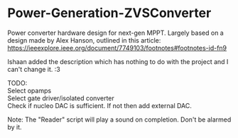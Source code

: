 # Power-Generation-ZVSConverter
Power converter hardware design for next-gen MPPT. 
Largely based on a design made by Alex Hanson, outlined in this article:
https://ieeexplore.ieee.org/document/7749103/footnotes#footnotes-id-fn9

Ishaan added the description which has nothing to do with the project and I can't change it. :3

TODO:  
  Select opamps  
  Select gate driver/isolated converter  
  Check if nucleo DAC is sufficient. If not then add external DAC.  
  

Note: The "Reader" script will play a sound on completion. Don't be alarmed by it.
